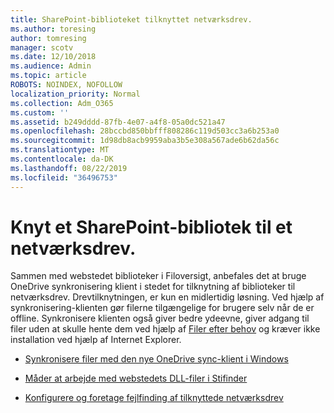 ```yaml
---
title: SharePoint-biblioteket tilknyttet netværksdrev.
ms.author: toresing
author: tomresing
manager: scotv
ms.date: 12/10/2018
ms.audience: Admin
ms.topic: article
ROBOTS: NOINDEX, NOFOLLOW
localization_priority: Normal
ms.collection: Adm_O365
ms.custom: ''
ms.assetid: b249dddd-87fb-4e07-a4f8-05a0dc521a47
ms.openlocfilehash: 28bccbd850bbfff808286c119d503cc3a6b253a0
ms.sourcegitcommit: 1d98db8acb9959aba3b5e308a567ade6b62da56c
ms.translationtype: MT
ms.contentlocale: da-DK
ms.lasthandoff: 08/22/2019
ms.locfileid: "36496753"
---
```

# <a name="map-a-sharepoint-library-to-a-network-drive"></a>Knyt et SharePoint-bibliotek til et netværksdrev.

Sammen med webstedet biblioteker i Filoversigt, anbefales det at bruge OneDrive synkronisering klient i stedet for tilknytning af biblioteker til netværksdrev. Drevtilknytningen, er kun en midlertidig løsning. Ved hjælp af synkronisering-klienten gør filerne tilgængelige for brugere selv når de er offline. Synkronisere klienten også giver bedre ydeevne, giver adgang til filer uden at skulle hente dem ved hjælp af [Filer efter behov](https://support.office.com/article/Learn-about-OneDrive-Files-On-Demand-0E6860D3-D9F3-4971-B321-7092438FB38E) og kræver ikke installation ved hjælp af Internet Explorer. 
  
- [Synkronisere filer med den nye OneDrive sync-klient i Windows](https://go.microsoft.com/fwlink/?linkid=866427)
    
- [Måder at arbejde med webstedets DLL-filer i Stifinder](https://go.microsoft.com/fwlink/?linkid=866291)
    
- [Konfigurere og foretage fejlfinding af tilknyttede netværksdrev](https://support.microsoft.com/kb/2616712)
    

